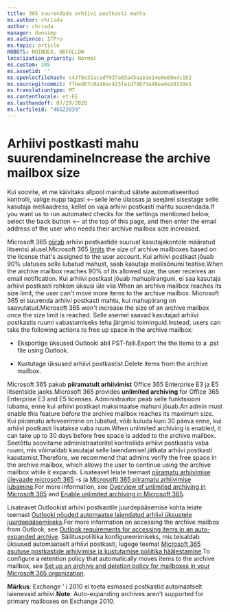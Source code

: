 ```yaml
---
title: 305 suurendada arhiivi postkasti mahtu
ms.author: chrisda
author: chrisda
manager: dansimp
ms.audience: ITPro
ms.topic: article
ROBOTS: NOINDEX, NOFOLLOW
localization_priority: Normal
ms.custom: 305
ms.assetid: ''
ms.openlocfilehash: c43f8e32acad7937a03a45aab1e14e0e69edc1b2
ms.sourcegitcommit: ffbed67c0a16ec423fa1d79b71e48ea4e2d320e1
ms.translationtype: MT
ms.contentlocale: et-EE
ms.lasthandoff: 07/29/2020
ms.locfileid: "46522839"
---
```

# <a name="increase-the-archive-mailbox-size"></a><span data-ttu-id="bc158-102">Arhiivi postkasti mahu suurendamine</span><span class="sxs-lookup"><span data-stu-id="bc158-102">Increase the archive mailbox size</span></span>


<span data-ttu-id="bc158-103">Kui soovite, et me käivitaks allpool mainitud sätete automatiseeritud kontrolli, valige nupp tagasi <--selle lehe ülaosas ja seejärel sisestage selle kasutaja meiliaadress, kellel on vaja arhiivi postkasti mahtu suurendada.</span><span class="sxs-lookup"><span data-stu-id="bc158-103">If you want us to run automated checks for the settings mentioned below, select the back button <-- at the top of this page, and then enter the email address of the user who needs their archive mailbox size increased.</span></span>

<span data-ttu-id="bc158-104">Microsoft 365 [piirab](https://docs.microsoft.com/office365/servicedescriptions/exchange-online-service-description/exchange-online-limits#mailbox-storage-limits) arhiivi postkastide suurust kasutajakontole määratud litsentsi alusel.</span><span class="sxs-lookup"><span data-stu-id="bc158-104">Microsoft 365 [limits](https://docs.microsoft.com/office365/servicedescriptions/exchange-online-service-description/exchange-online-limits#mailbox-storage-limits) the size of archive mailboxes based on the license that's assigned to the user account.</span></span> <span data-ttu-id="bc158-105">Kui arhiivi postkast jõuab 90% ulatuses selle lubatud mahust, saab kasutaja meilisõnumi teatise.</span><span class="sxs-lookup"><span data-stu-id="bc158-105">When the archive mailbox reaches 90% of its allowed size, the user receives an email notification.</span></span> <span data-ttu-id="bc158-106">Kui arhiivi postkast jõuab mahupiiranguni, ei saa kasutaja arhiivi postkasti rohkem üksusi üle viia.</span><span class="sxs-lookup"><span data-stu-id="bc158-106">When an archive mailbox reaches its size limit, the user can't move more items to the archive mailbox.</span></span> <span data-ttu-id="bc158-107">Microsoft 365 ei suurenda arhiivi postkasti mahtu, kui mahupiirang on saavutatud.</span><span class="sxs-lookup"><span data-stu-id="bc158-107">Microsoft 365 won't increase the size of an archive mailbox once the size limit is reached.</span></span> <span data-ttu-id="bc158-108">Selle asemel saavad kasutajad arhiivi postkastis ruumi vabastamiseks teha järgmisi toiminguid.</span><span class="sxs-lookup"><span data-stu-id="bc158-108">Instead, users can take the following actions to free up space in the archive mailbox:</span></span>

- <span data-ttu-id="bc158-109">Eksportige üksused Outlooki abil PST-faili.</span><span class="sxs-lookup"><span data-stu-id="bc158-109">Export the the items to a .pst file using Outlook.</span></span>

- <span data-ttu-id="bc158-110">Kustutage üksused arhiivi postkastist.</span><span class="sxs-lookup"><span data-stu-id="bc158-110">Delete items from the archive mailbox.</span></span>

<span data-ttu-id="bc158-111">Microsoft 365 pakub **piiramatult arhiivimist** Office 365 Enterprise E3 ja E5 litsentside jaoks.</span><span class="sxs-lookup"><span data-stu-id="bc158-111">Microsoft 365 provides **unlimited archiving** for Office 365 Enterprise E3 and E5 licenses.</span></span> <span data-ttu-id="bc158-112">Administraator peab selle funktsiooni lubama, enne kui arhiivi postkast maksimaalse mahuni jõuab.</span><span class="sxs-lookup"><span data-stu-id="bc158-112">An admin must enable this feature before the archive mailbox reaches its maximum size.</span></span> <span data-ttu-id="bc158-113">Kui piiramatu arhiveerimine on lubatud, võib kuluda kuni 30 päeva enne, kui arhiivi postkasti lisatakse vaba ruum.</span><span class="sxs-lookup"><span data-stu-id="bc158-113">When unlimited archiving is enabled, it can take up to 30 days before free space is added to the archive mailbox.</span></span> <span data-ttu-id="bc158-114">Seetõttu soovitame administraatoritel kontrollida arhiivi postkastis vaba ruumi, mis võimaldab kasutajal selle laiendamisel jätkata arhiivi postkasti kasutamist.</span><span class="sxs-lookup"><span data-stu-id="bc158-114">Therefore, we recommend that admins verify the free space in the archive mailbox, which allows the user to continue using the archive mailbox while it expands.</span></span> <span data-ttu-id="bc158-115">Lisateavet leiate teemast [piiramatu arhiivimise ülevaade microsoft 365](https://docs.microsoft.com/microsoft-365/compliance/unlimited-archiving) -s ja [Microsofti 365 piiramatu arhiivimise lubamine](https://docs.microsoft.com/microsoft-365/compliance/enable-unlimited-archiving).</span><span class="sxs-lookup"><span data-stu-id="bc158-115">For more information, see [Overview of unlimited archiving in Microsoft 365](https://docs.microsoft.com/microsoft-365/compliance/unlimited-archiving) and [Enable unlimited archiving in Microsoft 365](https://docs.microsoft.com/microsoft-365/compliance/enable-unlimited-archiving).</span></span>

<span data-ttu-id="bc158-116">Lisateavet Outlookist arhiivi postkastile juurdepääsemise kohta leiate teemast [Outlooki nõuded automaatse laiendatud arhiivi üksustele juurdepääsemiseks](https://docs.microsoft.com/microsoft-365/compliance/unlimited-archiving#outlook-requirements-for-accessing-items-in-an-auto-expanded-archive).</span><span class="sxs-lookup"><span data-stu-id="bc158-116">For more information on accessing the archive mailbox from Outlook, see [Outlook requirements for accessing items in an auto-expanded archive](https://docs.microsoft.com/microsoft-365/compliance/unlimited-archiving#outlook-requirements-for-accessing-items-in-an-auto-expanded-archive).</span></span> <span data-ttu-id="bc158-117">Säilituspoliitika konfigureerimiseks, mis teisaldab üksused automaatselt arhiivi postkasti, lugege teemat [Microsoft 365 asutuse postkastide arhiivimise ja kustutamise poliitika häälestamine](https://docs.microsoft.com/microsoft-365/compliance/set-up-an-archive-and-deletion-policy-for-mailboxes).</span><span class="sxs-lookup"><span data-stu-id="bc158-117">To configure a retention policy that automatically moves items to the archive mailbox, see [Set up an archive and deletion policy for mailboxes in your Microsoft 365 organization](https://docs.microsoft.com/microsoft-365/compliance/set-up-an-archive-and-deletion-policy-for-mailboxes).</span></span>

<span data-ttu-id="bc158-118">**Märkus**: Exchange ' i 2010 ei toeta esmased postkastid automaatselt laienevaid arhiivi.</span><span class="sxs-lookup"><span data-stu-id="bc158-118">**Note**: Auto-expanding archives aren't supported for primary mailboxes on Exchange 2010.</span></span>
